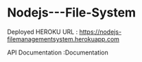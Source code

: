 # Nodejs---File-System

 Deployed HEROKU URL : https://nodejs-filemanagementsystem.herokuapp.com
 
 API Documentation  :<a link="https://documenter.getpostman.com/view/18528239/UVJhDEXR">Documentation</a>
 
 
